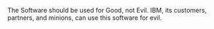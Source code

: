 The Software should be used for Good, not Evil.
IBM, its customers, partners, and minions, can use this software for evil.